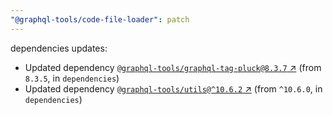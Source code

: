 ```yaml
---
"@graphql-tools/code-file-loader": patch
---
```

dependencies updates:
  - Updated dependency [`@graphql-tools/graphql-tag-pluck@8.3.7` ↗︎](https://www.npmjs.com/package/@graphql-tools/graphql-tag-pluck/v/8.3.7) (from `8.3.5`, in `dependencies`)
  - Updated dependency [`@graphql-tools/utils@^10.6.2` ↗︎](https://www.npmjs.com/package/@graphql-tools/utils/v/10.6.2) (from `^10.6.0`, in `dependencies`)
